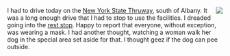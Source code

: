 <img src="http://scripting.com/images/2020/06/23/blackLab.png" border="0" align="right">I had to drive today on the <a href="https://en.wikipedia.org/wiki/New_York_State_Thruway">New York State Thruway</a>, south of Albany. It was a long enough drive that I had to stop to use the facilities. I dreaded going into the <a href="https://www.waze.com/livemap/directions/united-states/new-york/new-baltimore/rest-area-i-87-mile-127-new-baltimore-service-area?place=w.187564456.1875579027.457925&utm_expid=.K6QI8s_pTz6FfRdYRPpI3A.0">rest stop</a>. Happy to report that everyone, without exception, was wearing a mask. I had another thought, watching a woman walk her dog in the special area set aside for that. I thought geez if the dog can pee outside.
